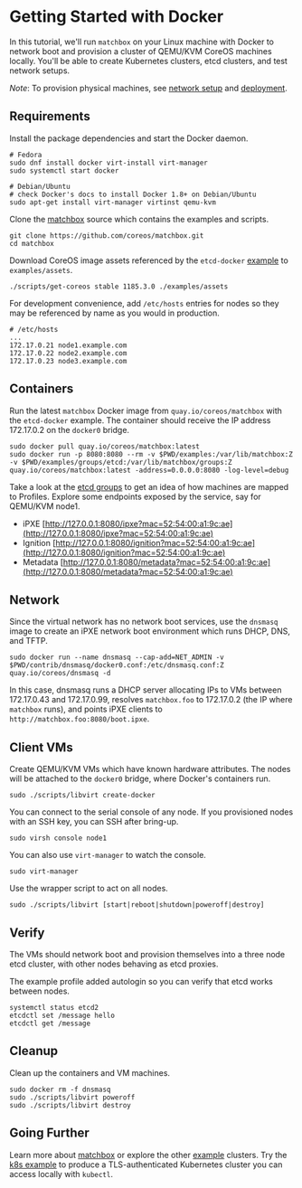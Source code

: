 
# Getting Started with Docker

In this tutorial, we'll run `matchbox` on your Linux machine with Docker to network boot and provision a cluster of QEMU/KVM CoreOS machines locally. You'll be able to create Kubernetes clusters, etcd clusters, and test network setups.

*Note*: To provision physical machines, see [network setup](network-setup.md) and [deployment](deployment.md).

## Requirements

Install the package dependencies and start the Docker daemon.

    # Fedora
    sudo dnf install docker virt-install virt-manager
    sudo systemctl start docker

    # Debian/Ubuntu
    # check Docker's docs to install Docker 1.8+ on Debian/Ubuntu
    sudo apt-get install virt-manager virtinst qemu-kvm

Clone the [matchbox](https://github.com/coreos/matchbox) source which contains the examples and scripts.

    git clone https://github.com/coreos/matchbox.git
    cd matchbox

Download CoreOS image assets referenced by the `etcd-docker` [example](../examples) to `examples/assets`.

    ./scripts/get-coreos stable 1185.3.0 ./examples/assets

For development convenience, add `/etc/hosts` entries for nodes so they may be referenced by name as you would in production.

    # /etc/hosts
    ...
    172.17.0.21 node1.example.com
    172.17.0.22 node2.example.com
    172.17.0.23 node3.example.com

## Containers

Run the latest `matchbox` Docker image from `quay.io/coreos/matchbox` with the `etcd-docker` example. The container should receive the IP address 172.17.0.2 on the `docker0` bridge.

    sudo docker pull quay.io/coreos/matchbox:latest
    sudo docker run -p 8080:8080 --rm -v $PWD/examples:/var/lib/matchbox:Z -v $PWD/examples/groups/etcd:/var/lib/matchbox/groups:Z quay.io/coreos/matchbox:latest -address=0.0.0.0:8080 -log-level=debug

Take a look at the [etcd groups](../examples/groups/etcd) to get an idea of how machines are mapped to Profiles. Explore some endpoints exposed by the service, say for QEMU/KVM node1.

* iPXE [http://127.0.0.1:8080/ipxe?mac=52:54:00:a1:9c:ae](http://127.0.0.1:8080/ipxe?mac=52:54:00:a1:9c:ae)
* Ignition [http://127.0.0.1:8080/ignition?mac=52:54:00:a1:9c:ae](http://127.0.0.1:8080/ignition?mac=52:54:00:a1:9c:ae)
* Metadata [http://127.0.0.1:8080/metadata?mac=52:54:00:a1:9c:ae](http://127.0.0.1:8080/metadata?mac=52:54:00:a1:9c:ae)

## Network

Since the virtual network has no network boot services, use the `dnsmasq` image to create an iPXE network boot environment which runs DHCP, DNS, and TFTP.

    sudo docker run --name dnsmasq --cap-add=NET_ADMIN -v $PWD/contrib/dnsmasq/docker0.conf:/etc/dnsmasq.conf:Z quay.io/coreos/dnsmasq -d

In this case, dnsmasq runs a DHCP server allocating IPs to VMs between 172.17.0.43 and 172.17.0.99, resolves `matchbox.foo` to 172.17.0.2 (the IP where `matchbox` runs), and points iPXE clients to `http://matchbox.foo:8080/boot.ipxe`.

## Client VMs

Create QEMU/KVM VMs which have known hardware attributes. The nodes will be attached to the `docker0` bridge, where Docker's containers run.

    sudo ./scripts/libvirt create-docker

You can connect to the serial console of any node. If you provisioned nodes with an SSH key, you can SSH after bring-up.

    sudo virsh console node1

You can also use `virt-manager` to watch the console.

    sudo virt-manager

Use the wrapper script to act on all nodes.

    sudo ./scripts/libvirt [start|reboot|shutdown|poweroff|destroy]

## Verify

The VMs should network boot and provision themselves into a three node etcd cluster, with other nodes behaving as etcd proxies.

The example profile added autologin so you can verify that etcd works between nodes.

    systemctl status etcd2
    etcdctl set /message hello
    etcdctl get /message

## Cleanup

Clean up the containers and VM machines.

    sudo docker rm -f dnsmasq
    sudo ./scripts/libvirt poweroff
    sudo ./scripts/libvirt destroy

## Going Further

Learn more about [matchbox](matchbox.md) or explore the other [example](../examples) clusters. Try the [k8s example](kubernetes.md) to produce a TLS-authenticated Kubernetes cluster you can access locally with `kubectl`.

